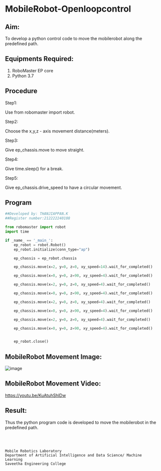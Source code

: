 # MobileRobot-Openloopcontrol
## Aim:

To develop a python control code to move the mobilerobot along the predefined path.

## Equipments Required:
1. RoboMaster EP core
2. Python 3.7

## Procedure

Step1:

Use from robomaster import robot.

Step2:

 Choose the x,y,z - axis movement distance(meters).

Step3:

 Give ep_chassis.move to move straight.

Step4:

Give time.sleep() for a break.

Step5:

Give ep_chassis.drive_speed to have a circular movement.

## Program
```python
##Developed by: THANJIAPPAN.K
##Register number:212222240108

from robomaster import robot
import time

if _name_ == '_main_':
    ep_robot = robot.Robot()
    ep_robot.initialize(conn_type="ap")

    ep_chassis = ep_robot.chassis

    ep_chassis.move(x=2, y=0, z=0, xy_speed=14).wait_for_completed()

    ep_chassis.move(x=0, y=0, z=90, xy_speed=4).wait_for_completed()

    ep_chassis.move(x=2, y=0, z=0, xy_speed=4).wait_for_completed()

    ep_chassis.move(x=0, y=0, z=90, xy_speed=4).wait_for_completed()

    ep_chassis.move(x=2, y=0, z=0, xy_speed=4).wait_for_completed()

    ep_chassis.move(x=0, y=0, z=90, xy_speed=4).wait_for_completed()

    ep_chassis.move(x=2, y=0, z=0, xy_speed=4).wait_for_completed()

    ep_chassis.move(x=0, y=0, z=90, xy_speed=4).wait_for_completed()

   
    ep_robot.close()
```

## MobileRobot Movement Image:
![image](https://github.com/22009011/mobilerobot-openloopcontrol/assets/118343461/829d522b-ddfd-4edb-8db2-b18765a25f46)



## MobileRobot Movement Video:


https://youtu.be/KuAtuhShlDw

## Result:
Thus the python program code is developed to move the mobilerobot in the predefined path.


<br/>
<br/>

```
Mobile Robotics Laboratory
Department of Artificial Intelligence and Data Science/ Machine Learning
Saveetha Engineering College
```
